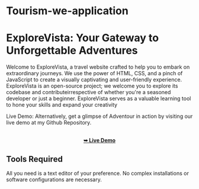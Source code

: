 # Tourism-we-application
# ExploreVista: Your Gateway to Unforgettable Adventures

Welcome to ExploreVista, a travel website crafted to help you to embark on extraordinary journeys. We use the power of HTML, CSS, and a pinch of JavaScript to create a visually captivating and user-friendly experience.  
ExploreVista is an open-source project; we welcome you to explore its codebase and contributeirrespective of whether you're a seasoned developer or just a beginner. ExploreVista serves as a valuable learning tool to hone your skills and expand your creativity 

Live Demo: Alternatively, get a glimpse of Adventour in action by visiting our live demo at my Github Repository.

<div align="center">
  <br />
  <a href="https://iamit010.github.io/adventour-tourism-website/"><strong>➥ Live Demo</strong></a>
</div>


## Tools Required
All you need is a text editor of your preference. No complex installations or software configurations are necessary.
